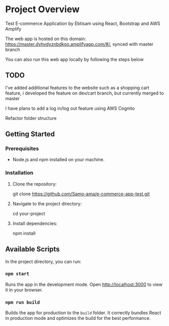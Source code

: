 # Project Overview

Test E-commerce Application by Ebtisam using React, Bootstrap and AWS Amplify

The web app is hosted on this domain: https://master.dyhvdyznbdkgo.amplifyapp.com/#/, synced with master branch

You can also run this web app locally by following the steps below

## TODO

I've added additional features to the website such as a shopping cart feature, i developed the feature on dev/cart branch, but currently merged to master

I have plans to add a log in/log out feature using AWS Cognito

Refactor folder structure

## Getting Started

### Prerequisites

- Node.js and npm installed on your machine.

### Installation

1. Clone the repository:

   git clone https://github.com/Samo-ama/e-commerce-app-test.git

2. Navigate to the project directory:

   cd your-project

3. Install dependencies:

   npm install

## Available Scripts

In the project directory, you can run:

### `npm start`

Runs the app in the development mode.
Open [http://localhost:3000](http://localhost:3000) to view it in your browser.

### `npm run build`

Builds the app for production to the `build` folder.
It correctly bundles React in production mode and optimizes the build for the best performance.






